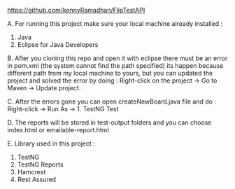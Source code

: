 https://github.com/kennyRamadhan/FlipTestAPI


A. For running this project make sure your local machine already installed :
1. Java
2. Eclipse for Java Developers

B. After you cloning this repo and open it with eclipse there must be an error in pom.xml (the system cannot find the path specified) its happen because 
different path from my local machine to yours, but you can updated the project and solved the error by doing : Right-click on the project -> Go to Maven -> Update project.

C. After the errors gone you can open createNewBoard.java file and do : Right-click -> Run As -> 1. TestNG Test

D. The reports will be stored in test-output folders and you can choose index.html or emailable-report.html

E. Library used in this project :
1. TestNG
2. TestNG Reports
3. Hamcrest
4. Rest Assured

